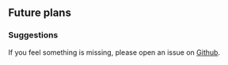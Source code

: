## Future plans

### Suggestions

If you feel something is missing, please open an issue on
[Github](https://github.com/kseistrup/doomsday/issues).
